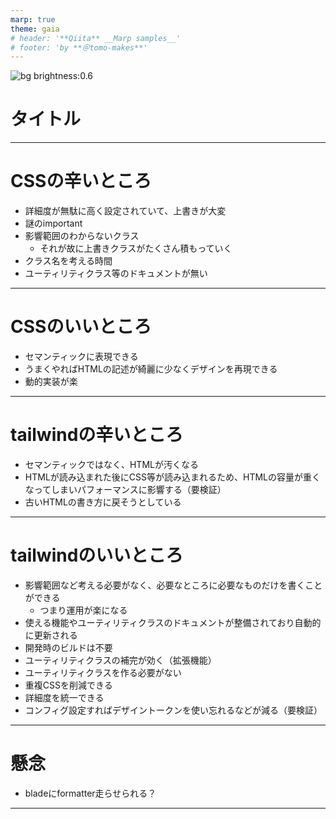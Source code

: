 ```yaml
---
marp: true
theme: gaia
# header: '**Qiita** __Marp samples__'
# footer: 'by **＠tomo-makes**'
---
```


<!--
_color: white
_footer: 'Photo by Benjamin Rascoe on Unsplash'
-->

![bg brightness:0.6](benjamin-rascoe-JS6PY31e2P0-unsplash.jpg)

# タイトル

---

# CSSの辛いところ

- 詳細度が無駄に高く設定されていて、上書きが大変
- 謎のimportant
- 影響範囲のわからないクラス
  - それが故に上書きクラスがたくさん積もっていく
- クラス名を考える時間
- ユーティリティクラス等のドキュメントが無い

---

# CSSのいいところ

- セマンティックに表現できる
- うまくやればHTMLの記述が綺麗に少なくデザインを再現できる
- 動的実装が楽

---

# tailwindの辛いところ

- セマンティックではなく、HTMLが汚くなる
- HTMLが読み込まれた後にCSS等が読み込まれるため、HTMLの容量が重くなってしまいパフォーマンスに影響する（要検証）
- 古いHTMLの書き方に戻そうとしている

---

# tailwindのいいところ

- 影響範囲など考える必要がなく、必要なところに必要なものだけを書くことができる
  - つまり運用が楽になる
- 使える機能やユーティリティクラスのドキュメントが整備されており自動的に更新される
- 開発時のビルドは不要
- ユーティリティクラスの補完が効く（拡張機能）
- ユーティリティクラスを作る必要がない
- 重複CSSを削減できる
- 詳細度を統一できる
- コンフィグ設定すればデザイントークンを使い忘れるなどが減る（要検証）

---

# 懸念

- bladeにformatter走らせられる？

---
